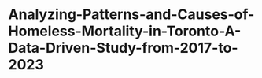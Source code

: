 # Analyzing-Patterns-and-Causes-of-Homeless-Mortality-in-Toronto-A-Data-Driven-Study-from-2017-to-2023